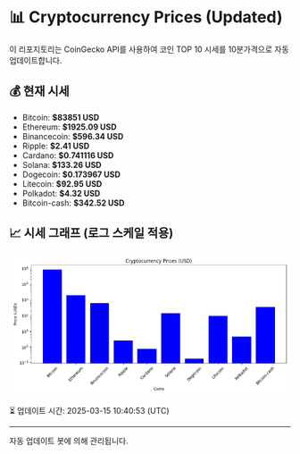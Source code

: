 
# 📊 Cryptocurrency Prices (Updated)

이 리포지토리는 CoinGecko API를 사용하여 코인 TOP 10 시세를 10분가격으로 자동 업데이트합니다.

## 💰 현재 시세
- Bitcoin: **$83851 USD**
- Ethereum: **$1925.09 USD**
- Binancecoin: **$596.34 USD**
- Ripple: **$2.41 USD**
- Cardano: **$0.741116 USD**
- Solana: **$133.26 USD**
- Dogecoin: **$0.173967 USD**
- Litecoin: **$92.95 USD**
- Polkadot: **$4.32 USD**
- Bitcoin-cash: **$342.52 USD**

## 📈 시세 그래프 (로그 스케일 적용)
![Crypto Prices](crypto_prices.png)

⏳ 업데이트 시간: 2025-03-15 10:40:53 (UTC)

---
자동 업데이트 봇에 의해 관리됩니다.

